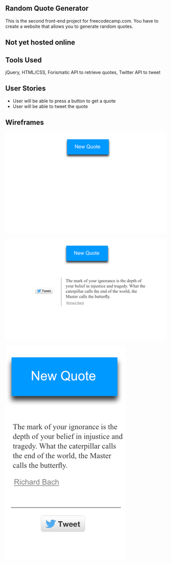 ## Random Quote Generator
This is the second front-end project for freecodecamp.com. You have to create a website that allows you to generate random quotes.

## Not yet hosted online

## Tools Used
jQuery, HTML/CSS, Forismatic API to retrieve quotes, Twitter API to tweet

## User Stories
  * User will be able to press a button to get a quote
  * User will be able to tweet the quote

## Wireframes
![Wireframe - Home Page](./public/wireframes/Wireframe_NoQuote.png)

![Wireframe - With Quote](./public/wireframes/Wireframe_WithQuote.png)

![Wireframe - Mobile Page](./public/wireframes/Wireframe_Mobile.png)
